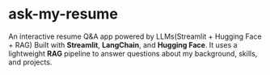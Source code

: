 # ask-my-resume
An interactive resume Q&A app powered by LLMs(Streamlit + Hugging Face + RAG)
Built with **Streamlit**, **LangChain**, and **Hugging Face**.
It uses a lightweight **RAG** pipeline to answer questions about my background, skills, and projects.
